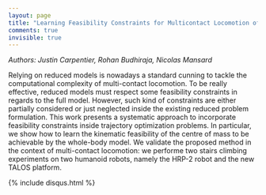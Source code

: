 ```yaml
---
layout: page
title: "Learning Feasibility Constraints for Multicontact Locomotion of Legged Robots"
comments: true
invisible: true
---
```


<p class="text-left"><i>Authors: Justin Carpentier, Rohan Budhiraja, Nicolas Mansard</i></p>

Relying on reduced models is nowadays a standard cunning to tackle the computational complexity of multi-contact locomotion. To be really effective, reduced models must respect some feasibility constraints in regards to the full model. However, such kind of constraints are either partially considered or just neglected inside the existing reduced problem formulation. This work presents a systematic approach to incorporate feasibility constraints inside trajectory optimization problems. In particular, we show how to learn the kinematic feasibility of the centre of mass to be achievable by the whole-body model. We validate the proposed method in the context of multi-contact locomotion: we performe two stairs climbing experiments on two humanoid robots, namely the HRP-2 robot and the new TALOS platform.

{% include disqus.html %}